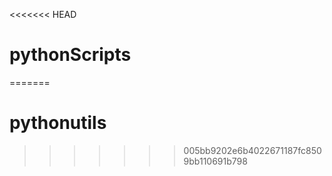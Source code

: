 <<<<<<< HEAD
# pythonScripts
=======
# pythonutils
>>>>>>> 005bb9202e6b4022671187fc8509bb110691b798
